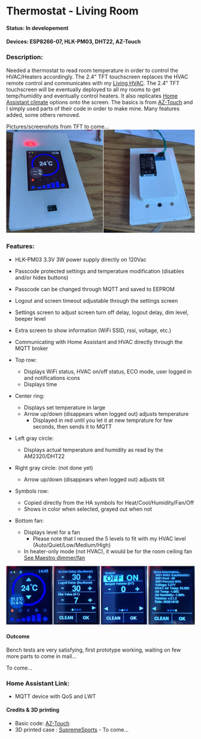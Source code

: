 # Thermostat - Living Room #

#### Status: In developement ####

#### Devices: ESP8266-07, HLK-PM03, DHT22, AZ-Touch ####

### Description: ###
Needed a thermostat to read room temperature in order to control the HVAC/Heaters accordingly.
The 2.4" TFT touchscreen replaces the HVAC remote control and communicates with my [Living HVAC](https://github.com/SupremeSports/HA-Domotic/tree/master/Devices/Heaters%20and%20Thermostats/Living%20HVAC).
The 2.4" TFT touchscreen will be eventually deployed to all my rooms to get temp/humidity and eventually control heaters.
It also replicates [Home Assistant climate](https://www.home-assistant.io/integrations/climate/) options onto the screen.
The basics is from [AZ-Touch](https://www.hwhardsoft.de/english/projects/arduitouch-esp/) and I simply used parts of their code in order to make mine. Many features added, some others removed.

Pictures/screenshots from TFT to come...
![alt text](images/FrontBackView.jpg "Front/Back View")


### Features: ###
- HLK-PM03 3.3V 3W power supply directly on 120Vac
- Passcode protected settings and temperature modification (disables and/or hides buttons)
- Passcode can be changed through MQTT and saved to EEPROM
- Logout and screen timeout adjustable through the settings screen
- Settings screen to adjust screen turn off delay, logout delay, dim level, beeper level
- Extra screen to show information (WiFi SSID, rssi, voltage, etc.)
- Communicating with Home Assistant and HVAC directly through the MQTT broker

- Top row:
    - Displays WiFi status, HVAC on/off status, ECO mode, user logged in and notifications icons
    - Displays time
- Center ring:
    - Displays set temperature in large
    - Arrow up/down (disappears when logged out) adjusts temperature
        - Displayed in red until you let it at new temprature for few seconds, then sends it to MQTT
- Left gray circle:
    - Displays actual temperature and humidity as read by the AM2320/DHT22
- Right gray circle: (not done yet)
    - Arrow up/down (disappears when logged out) adjusts tilt
- Symbols row:
    - Copied directly from the HA symbols for Heat/Cool/Humidity/Fan/Off
    - Shows in color when selected, grayed out when not
- Bottom fan:
    - Displays level for a fan 
        - Please note that I reused the 5 levels to fit with my HVAC level (Auto/Quiet/Low/Medium/High)
    - In heater-only mode (not HVAC), it would be for the room ceiling fan [See Maestro dimmer/fan](https://github.com/SupremeSports/HA-Domotic/tree/master/Devices/Maestro%20Wall%20Dual%20Dimmer)

![alt text](images/AllScreens.jpg "All screens")


#### Outcome ####
Bench tests are very satisfying, first prototype working, waiting on few more parts to come in mail...

To come...

### Home Assistant Link: ###
- MQTT device with QoS and LWT

#### Credits & 3D printing
- Basic code: [AZ-Touch](https://www.hwhardsoft.de/english/projects/arduitouch-esp/)
- 3D printed case : [SupremeSports](https://www.thingiverse.com/supremesports/designs) - To come...
